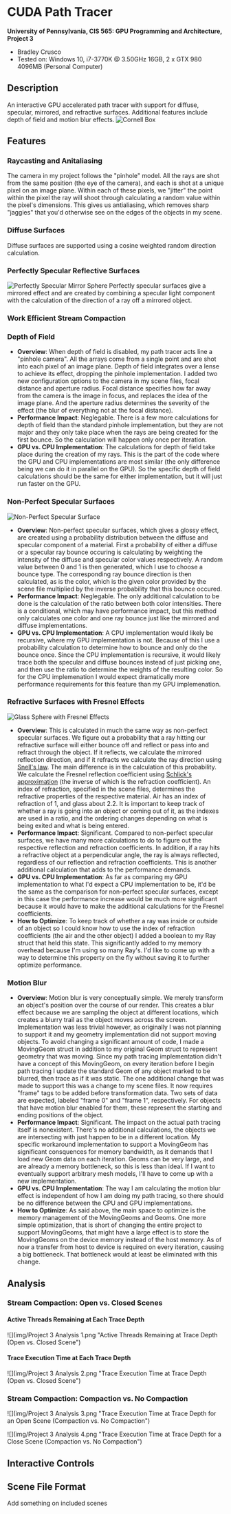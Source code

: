 CUDA Path Tracer
================

**University of Pennsylvania, CIS 565: GPU Programming and Architecture, Project 3**

* Bradley Crusco
* Tested on: Windows 10, i7-3770K @ 3.50GHz 16GB, 2 x GTX 980 4096MB (Personal Computer)

## Description
An interactive GPU accelerated path tracer with support for diffuse, specular, mirrored, and refractive surfaces. Additional features include depth of field and motion blur effects.
![](img/cornell_main_20k.png "Cornell Box")

## Features

### Raycasting and Anitaliasing
The camera in my project follows the "pinhole" model. All the rays are shot from the same position (the eye of the camera), and each is shot at a unique pixel on an image plane. Within each of these pixels, we "jitter" the point within the pixel the ray will shoot through calculating a random value within the pixel's dimensions. This gives us antialiasing, which removes sharp "jaggies" that you'd otherwise see on the edges of the objects in my scene.

### Diffuse Surfaces
Diffuse surfaces are supported using a cosine weighted random direction calculation.

### Perfectly Specular Reflective Surfaces
![](img/cornell_mirror.2015-09-27_00-58-26z.5000samp.png "Perfectly Specular Mirror Sphere")
Perfectly specular surfaces give a mirrored effect and are created by combining a specular light component with the calculation of the direction of a ray off a mirrored object.

### Work Efficient Stream Compaction



### Depth of Field
* **Overview**: When depth of field is disabled, my path tracer acts line a "pinhole camera". All the arrays come from a single point and are shot into each pixel of an image plane. Depth of field integrates over a lense to achieve its effect, dropping the pinhole implementation. I added two new configuration options to the camera in my scene files, focal distance and aperture radius. Focal distance specifies how far away from the camera is the image in focus, and replaces the idea of the image plane. And the aperture radius determines the severity of the effect (the blur of everything not at the focal distance).
* **Performance Impact**: Neglegable. There is a few more calculations for depth of field than the standard pinhole implementation, but they are not major and they only take place when the rays are being created for the first bounce. So the calculation will happen only once per iteration.
* **GPU vs. CPU Implementation**: The calculations for depth of field take place during the creation of my rays. This is the part of the code where the GPU and CPU implementations are most similar (the only difference being we can do it in parallel on the GPU). So the specific depth of field calculations should be the same for either implementation, but it will just run faster on the GPU.

### Non-Perfect Specular Surfaces
![](img/cornell_np_spec.2015-09-26_23-41-17z.5000samp.png "Non-Perfect Specular Surface")

* **Overview**: Non-perfect specular surfaces, which gives a glossy effect, are created using a probability distribution between the diffuse and specular component of a material. First a probability of either a diffuse or a specular ray bounce occuring is calculating by weighting the intensity of the diffuse and specular color values respectively. A random value between 0 and 1 is then generated, which I use to choose a bounce type. The corresponding ray bounce direction is then calculated, as is the color, which is the given color provided by the scene file multiplied by the inverse probability that this bounce occured.
* **Performance Impact**: Neglegable. The only additional calculation to be done is the calculation of the ratio between both color intensities. There is a conditional, which may have performance impact, but this method only calculates one color and one ray bounce just like the mirrored and diffuse implementations.
* **GPU vs. CPU Implementation**: A CPU implementation would likely be recursive, where my GPU implementation is not. Because of this I use a probability calculation to determine how to bounce and only do the bounce once. Since the CPU implementation is recursive, it would likely trace both the specular and diffuse bounces instead of just picking one, and then use the ratio to determine the weights of the resulting color. So for the CPU implemenation I would expect dramatically more performance requirements for this feature than my GPU implemenation.

### Refractive Surfaces with Fresnel Effects
![](img/cornell_glass_10k.png "Glass Sphere with Fresnel Effects")
* **Overview**: This is calculated in much the same way as non-perfect specular surfaces. We figure out a probability that a ray hitting our refractive surface will either bounce off and reflect or pass into and refract through the object. If it reflects, we calculate the mirrored reflection direction, and if it refracts we calculate the ray direction using [Snell's law](https://en.wikipedia.org/wiki/Snell%27s_law). The main difference is in the calculation of this probability. We calculate the Fresnel reflection coefficient using [Schlick's approximation](https://en.wikipedia.org/wiki/Schlick%27s_approximation) (the inverse of which is the refraction coefficient). An index of refraction, specified in the scene files, determines the refractive properties of the respective material. Air has an index of refraction of 1, and glass about 2.2. It is important to keep track of whether a ray is going into an object or coming out of it, as the indexes are used in a ratio, and the ordering changes depending on what is being exited and what is being entered.
* **Performance Impact**: Significant. Compared to non-perfect specular surfaces, we have many more calculations to do to figure out the respective reflection and refraction coefficients. In addition, if a ray hits a refractive object at a perpendicular angle, the ray is always reflected, regardless of our reflection and refraction coefficients. This is another additional calculation that adds to the performance demands.
* **GPU vs. CPU Implementation**: As far as comparing my GPU implementation to what I'd expect a CPU implementation to be, it'd be the same as the comparison for non-perfect specular surfaces, except in this case the performance increase would be much more significant because it would have to make the additional calculations for the Fresnel coefficients.
* **How to Optimize**: To keep track of whether a ray was inside or outside of an object so I could know how to use the index of refraction coefficients (the air and the other object) I added a boolean to my Ray struct that held this state. This significantly added to my memory overhead because I'm using so many Ray's. I'd like to come up with a way to determine this property on the fly without saving it to further optimize performance.

### Motion Blur
* **Overview**: Motion blur is very conceptually simple. We merely transform an object's position over the course of our render. This creates a blur effect because we are sampling the object at different locations, which creates a blurry trail as the object moves across the screen. Implementation was less trivial however, as originally I was not planning to support it and my geometry implementation did not support moving objects. To avoid changing a significant amount of code, I made a MovingGeom struct in addition to my original Geom struct to represent geometry that was moving. Since my path tracing implementation didn't have a concept of this MovingGeom, on every iteration before I begin path tracing I update the standard Geom of any object marked to be blurred, then trace as if it was static. The one additional change that was made to support this was a change to my scene files. It now requires "frame" tags to be added before transformation data. Two sets of data are expected, labeled "frame 0" and "frame 1", respectively. For objects that have motion blur enabled for them, these represent the starting and ending positions of the object.
* **Performance Impact**: Significant. The impact on the actual path tracing itself is nonexistent. There's no additional calculations, the objects we are intersecting with just happen to be in a different location. My specific workaround implementation to support a MovingGeom has significant consquences for memory bandwidth, as it demands that I load new Geom data on each iteration. Geoms can be very large, and are already a memory bottleneck, so this is less than ideal. If I want to eventually support arbitrary mesh models, I'll have to come up with a new implementation.
* **GPU vs. CPU Implementation**: The way I am calculating the motion blur effect is independent of how I am doing my path tracing, so there should be no difference between the CPU and GPU implementations.
* **How to Optimize**: As said above, the main space to optimize is the memory management of the MovingGeoms and Geoms. One more simple optimization, that is short of changing the entire project to support MovingGeoms, that might have a large effect is to store the MovingGeoms on the device memory instead of the host memory. As of now a transfer from host to device is required on every iteration, causing a big bottleneck. That bottleneck would at least be eliminated with this change. 


## Analysis
### Stream Compaction: Open vs. Closed Scenes

#### Active Threads Remaining at Each Trace Depth

![](img/Project 3 Analysis 1.png "Active Threads Remaining at Trace Depth (Open vs. Closed Scene")

#### Trace Execution Time at Each Trace Depth

![](img/Project 3 Analysis 2.png "Trace Execution Time at Trace Depth (Open vs. Closed Scene")

### Stream Compaction: Compaction vs. No Compaction

![](img/Project 3 Analysis 3.png "Trace Execution Time at Trace Depth for an Open Scene (Compaction vs. No Compaction")

![](img/Project 3 Analysis 4.png "Trace Execution Time at Trace Depth for a Close Scene (Compaction vs. No Compaction")

## Interactive Controls

## Scene File Format 
Add something on included scenes
